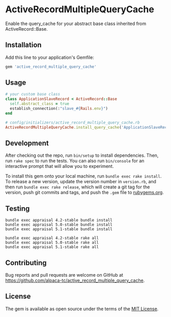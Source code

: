 # ActiveRecordMultipleQueryCache

Enable the query_cache for your abstract base class inherited from ActiveRecord::Base.

## Installation

Add this line to your application's Gemfile:

```ruby
gem 'active_record_multiple_query_cache'
```

## Usage

```ruby
# your custom base class
class ApplicationSlaveRecord < ActiveRecord::Base
  self.abstract_class = true
  establish_connection(:"slave_#{Rails.env}")
end

# config/initializers/active_record_multiple_query_cache.rb
ActiveRecordMultipleQueryCache.install_query_cache('ApplicationSlaveRecord')
```

## Development

After checking out the repo, run `bin/setup` to install dependencies. Then, run `rake spec` to run the tests. You can also run `bin/console` for an interactive prompt that will allow you to experiment.

To install this gem onto your local machine, run `bundle exec rake install`. To release a new version, update the version number in `version.rb`, and then run `bundle exec rake release`, which will create a git tag for the version, push git commits and tags, and push the `.gem` file to [rubygems.org](https://rubygems.org).

## Testing

```
bundle exec appraisal 4.2-stable bundle install
bundle exec appraisal 5.0-stable bundle install
bundle exec appraisal 5.1-stable bundle install

bundle exec appraisal 4.2-stable rake all
bundle exec appraisal 5.0-stable rake all
bundle exec appraisal 5.1-stable rake all
```

## Contributing

Bug reports and pull requests are welcome on GitHub at https://github.com/alpaca-tc/active_record_multiple_query_cache.

## License

The gem is available as open source under the terms of the [MIT License](http://opensource.org/licenses/MIT).
